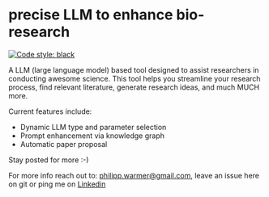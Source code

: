 # precise LLM to enhance bio-research
[![Code style: black](https://img.shields.io/badge/code%20style-black-000000.svg)](https://github.com/psf/black)

A LLM (large language model) based tool designed to assist researchers in conducting awesome science. This tool helps you streamline your research process, find relevant literature, generate research ideas, and much MUCH more.

Current features include:

- Dynamic LLM type and parameter selection
- Prompt enhancement via knowledge graph
- Automatic paper proposal

Stay posted for more :-)

For more info reach out to: philipp.warmer@gmail.com, leave an issue here on git or ping me on [Linkedin](https://www.linkedin.com/in/philippwarmer/) 
